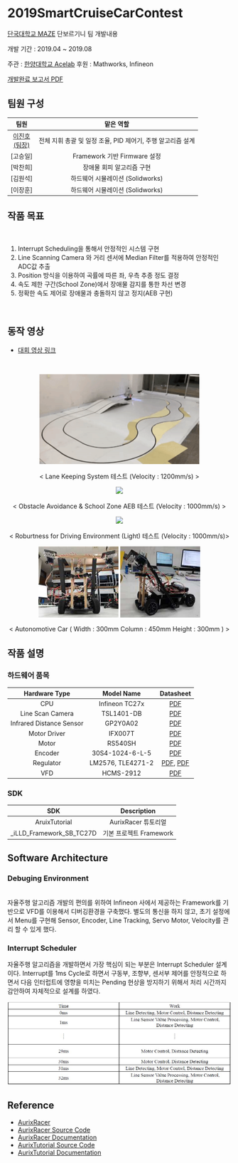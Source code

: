 # 2019SmartCruiseCarContest

[단국대학교 MAZE](https://maze.co.kr) 단보르기니 팀 개발내용

개발 기간 : 2019.04 ~ 2019.08  

주관 : [한양대학교 Acelab](https://www.acelab.org/post/2019-%EC%A7%80%EB%8A%A5%ED%98%95-%EB%AA%A8%ED%98%95%EC%B0%A8-%EA%B2%BD%EC%A7%84%EB%8C%80%ED%9A%8C-%EA%B0%9C%EC%B5%9C)
후원 : Mathworks, Infineon

[개발완료 보고서 PDF](./PDF/2019_한양대지능형모형차대회_보고서.pdf)

## 팀원 구성

|팀원|맡은 역할|
|:---------:|:---:|
|[이진호<br>(팀장)](https://github.com/StylishPanther)| 전체 지휘 총괄 및 일정 조율, PID 제어기, 주행 알고리즘 설계 |
|[고승일]| Framework 기반 Firmware 설정  |
|[박찬희]| 장애물 회피 알고리즘 구현 |
|[김원석]|하드웨어 시뮬레이션 (Solidworks)| 
|[이장훈]|하드웨어 시뮬레이션 (Solidworks)|   

## 작품 목표    
<br>

1. Interrupt Scheduling을 통해서 안정적인 시스템 구현 
2. Line Scanning Camera 와 거리 센서에 Median Filter를 적용하여 안정적인 ADC값 추출  
3. Position 방식을 이용하여 곡률에 따른 좌, 우측 추종 정도 결정  
4. 속도 제한 구간(School Zone)에서 장애물 감지를 통한 차선 변경  
5. 정확한 속도 제어로 장애물과 충돌하지 않고 정지(AEB 구현)

<br>

## 동작 영상  

- [대회 영상 링크](https://www.youtube.com/watch?v=flaqk12rfIE)

<br>

<p align="center"><img src="Images/Video_01.gif" width="360px"></p>  
<p align="center"> < Lane Keeping System 테스트 (Velocity : 1200mm/s) ></p>  

<p align="center"><img src="Images/Video_02.gif" width="360px"></p>  
<p align="center"> < Obstacle Avoidance & School Zone AEB 테스트 (Velocity : 1000mm/s) ></p>

<p align="center"><img src="Images/Video_03.gif" width="360px"></p>  
<p align="center"> < Roburtness for Driving Environment (Light) 테스트 (Velocity : 1000mm/s)></p>
 
<p align="center"><img src="Images/front.png" width="180px" height="160px"> <img src="Images/side.png" width="180px" height="160px"></p>  
<p align="center"> < Autonomotive Car ( Width : 300mm Column : 450mm Height : 300mm ) ></p>  


## 작품 설명  

### 하드웨어 품목  

|Hardware Type|Model Name|Datasheet|  
|:---:|:---:|:---:|
|CPU|Infineon TC27x|[PDF](./PDF/Infineon-tc27xD_usermanuel.pdf)|  
|Line Scan Camera|TSL1401-DB|[PDF](./PDF/tsl1401-db_manual.pdf)|  
|Infrared Distance Sensor|GP2Y0A02|[PDF](./PDF/GP2Y0A02YK.pdf)|  
|Motor Driver|IFX007T|[PDF](./PDF/Infineon-Motor_Control_Shield_with_IFX007T.pdf)|    
|Motor|RS540SH|[PDF](./PDF/RS_540SH_DATASHEET.pdf)|  
|Encoder|30S4-1024-6-L-5|[PDF](./PDF/E30S_series_37mnyih3.pdf)|
|Regulator|LM2576, TLE4271-2|[PDF](./PDF/TLE4271-2.pdf), [PDF](./PDF/LM2576_datasheet.pdf)|
|VFD|HCMS-2912|[PDF](./PDF/hcms_2912.pdf)|

### SDK

|SDK|Description|  
|:---:|:---:|  
|AruixTutorial| AurixRacer 튜토리얼|
|_iLLD_Framework_SB_TC27D|기본 프로젝트 Framework|  
 
## Software Architecture

### Debuging Environment

<br>자율주행 알고리즘 개발의 편의를 위하여 Infineon 사에서 제공하는 Framework를 기반으로 VFD를 이용해서 디버깅환경을 구축했다. 별도의 통신을 하지 않고, 초기 설정에서 Menu를 구현해 Sensor, Encoder, Line Tracking, Servo Motor, Velocity를 관리 할 수 있게 했다.

### Interrupt Scheduler
자율주행 알고리즘을 개발하면서 가장 핵심이 되는 부분은 Interrupt Scheduler 설계이다. 
Interrupt를 1ms Cycle로 하면서 구동부, 조향부, 센서부 제어를 안정적으로 하면서 다음 인터럽트에 영향을
미치는 Pending 현상을 방지하기 위해서 처리 시간까지 감안하여 자체적으로 설계를 하였다.
<p align="center"><img src="./Images/interrupt_scheduler.JPG"> 
<!--
<p align="center">
<img width="600"  src="Image/Hardware.png">
</p> 

### Line Camera Signal Processing

Line Camera 로 받은 128개의 Pixel 값을 Median Filtering을 통해서 Ripple Noise를 제거 하였다.
검은색과 흰색의 명확한 값 차이를 주기 위해서 라인을 놓치지 않는 선에서 센서값을 주는 시간에 일
정 시간 Delay를 주어서 보다 명확하게 값을 인식하게 하였다. 환경에 따라서 값이 달라질 수 있는 가
능성을 고려하여 128개의 Pixel 중에 가운데 100개의 Pixel을 추출했다.
<p align="center"><img src="./Images/median_before">
<p align="center"><img src="./Images/median_after">


## System Architecture  

<p align="center">
<img width="600"  src="Image/system_Architecture1.JPG">
</p> 

<p align="center">
<img width="600"  src="Image/system_Architecture2.JPG">
</p> 
-->

## Reference
- [AurixRacer](./docs/index.md)
- [AurixRacer Source Code](https://github.com/realsosy/AurixRacer/)
- [AurixRacer Documentation](http://aurixracer.readthedocs.io/ko/latest/) 
- [AurixTutorial Source Code](https://github.com/realsosy/AurixTutorial/)
- [AurixTutorial Documentation](http://aurixtutorial.readthedocs.io/ko/latest/) 


